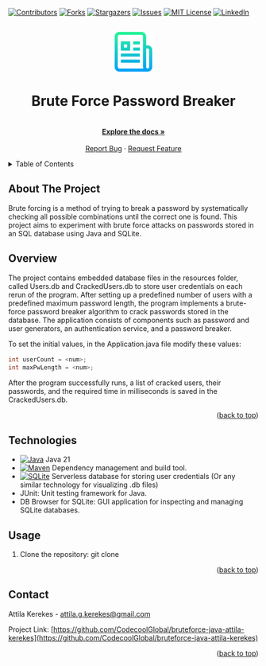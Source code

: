 <a name="readme-top"></a>

<!-- PROJECT SHIELDS -->
[![Contributors][contributors-shield]][contributors-url]
[![Forks][forks-shield]][forks-url]
[![Stargazers][stars-shield]][stars-url]
[![Issues][issues-shield]][issues-url]
[![MIT License][license-shield]][license-url]
[![LinkedIn][linkedin-shield]][linkedin-url]

<!-- PROJECT LOGO -->
<br />
<div align="center">
  <a href="https://github.com/CodecoolGlobal/bruteforce-java-attila-kerekes">
    <img src="images/logo.png" alt="Logo" width="80" height="80">
  </a>

<h1 align="center">Brute Force Password Breaker</h1>

  <p align="center">
    <br />
    <a href="https://github.com/CodecoolGlobal/bruteforce-java-attila-kerekes"><strong>Explore the docs »</strong></a>
    <br />
    <br />
    <a href="https://github.com/CodecoolGlobal/bruteforce-java-attila-kerekes/issues/new?labels=bug&template=bug-report---.md">Report Bug</a>
    ·
    <a href="https://github.com/CodecoolGlobal/bruteforce-java-attila-kerekes/issues/new?labels=enhancement&template=feature-request---.md">Request Feature</a>
  </p>
</div>

<!-- TABLE OF CONTENTS -->
<details>
  <summary>Table of Contents</summary>
  <ol>
    <li>
      <a href="#about-the-project">About The Project</a>
    </li>
    <li>
      <a href="#overview">Overview</a>
    </li>
    <li>
      <a href="#technologies">Technologies</a>
    </li>
    <li>
      <a href="#usage">Usage</a>
    </li>
    <li>
      <a href="#contact">Contact</a>
    </li>
  </ol>
</details>

<!-- ABOUT THE PROJECT -->
## About The Project

Brute forcing is a method of trying to break a password by systematically checking all possible combinations until the correct one is found. This project aims to experiment with brute force attacks on passwords stored in an SQL database using Java and SQLite.

## Overview

The project contains embedded database files in the resources folder, called Users.db and CrackedUsers.db to store user credentials on each rerun of the program. After setting up a predefined number of users with a predefined maximum password length, the program implements a brute-force password breaker algorithm to crack passwords stored in the database. The application consists of components such as password and user generators, an authentication service, and a password breaker. 

To set the initial values, in the Application.java file modify these values:
```java
int userCount = <num>;
int maxPwLength = <num>;
```

After the program successfully runs, a list of cracked users, their passwords, and the required time in milliseconds is saved in the CrackedUsers.db.

<p align="right">(<a href="#readme-top">back to top</a>)</p>

## Technologies

* [![Java][Java]][Java-url]  Java 21
* [![Maven][Maven]][Maven-url]  Dependency management and build tool.
* [![SQLite][SQLite]][SQLite-url]  Serverless database for storing user credentials (Or any similar technology for visualizing .db files)
* JUnit: Unit testing framework for Java.
* DB Browser for SQLite: GUI application for inspecting and managing SQLite databases.

## Usage

1. Clone the repository:
git clone <repository-url>

<p align="right">(<a href="#readme-top">back to top</a>)</p>

  <!-- CONTACT -->
## Contact

Attila Kerekes - attila.g.kerekes@gmail.com

Project Link: [https://github.com/CodecoolGlobal/bruteforce-java-attila-kerekes](https://github.com/CodecoolGlobal/bruteforce-java-attila-kerekes)

<p align="right">(<a href="#readme-top">back to top</a>)</p>

<!-- MARKDOWN LINKS & IMAGES -->
<!-- https://www.markdownguide.org/basic-syntax/#reference-style-links -->
[contributors-shield]: https://img.shields.io/github/contributors/CodecoolGlobal/bruteforce-java-attila-kerekes.svg?style=for-the-badge
[contributors-url]: https://github.com/CodecoolGlobal/bruteforce-java-attila-kerekes/graphs/contributors
[forks-shield]: https://img.shields.io/github/forks/CodecoolGlobal/bruteforce-java-attila-kerekes.svg?style=for-the-badge
[forks-url]: https://github.com/CodecoolGlobal/bruteforce-java-attila-kerekes/network/members
[stars-shield]: https://img.shields.io/github/stars/CodecoolGlobal/bruteforce-java-attila-kerekes.svg?style=for-the-badge
[stars-url]: https://github.com/CodecoolGlobal/bruteforce-java-attila-kerekes/stargazers
[issues-shield]: https://img.shields.io/github/issues/CodecoolGlobal/bruteforce-java-attila-kerekes.svg?style=for-the-badge
[issues-url]: https://github.com/CodecoolGlobal/bruteforce-java-attila-kerekes/issues
[license-shield]: https://img.shields.io/github/license/CodecoolGlobal/bruteforce-java-attila-kerekes.svg?style=for-the-badge
[license-url]: https://github.com/CodecoolGlobal/bruteforce-java-attila-kerekes/blob/master/LICENSE.txt
[linkedin-shield]: https://img.shields.io/badge/-LinkedIn-black.svg?style=for-the-badge&logo=linkedin&colorB=555
[linkedin-url]: https://www.linkedin.com/in/attila-g-kerekes/

[Java]: https://img.shields.io/badge/java-%23ED8B00.svg?style=for-the-badge&logo=openjdk&logoColor=white
[Java-url]: https://www.oracle.com/java/
[Maven]: https://img.shields.io/badge/Apache%20Maven-C71A36?style=for-the-badge&logo=Apache%20Maven&logoColor=white
[Maven-url]: https://maven.apache.org/
[SQLite]: https://img.shields.io/badge/SQLite-07405E?style=for-the-badge&logo=sqlite&logoColor=white
[SQLite-url]: https://www.sqlite.org/
